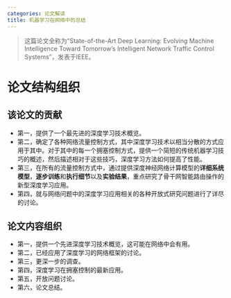 ```yaml
---
categories: 论文解读
title: 机器学习在网络中的总结
---
```


> 这篇论文全称为“State-of-the-Art Deep Learning: Evolving Machine Intelligence Toward Tomorrow’s Intelligent Network Traffic Control Systems”，发表于IEEE。

# 论文结构组织

## 该论文的贡献

- 第一，提供了一个最先进的深度学习技术概览。
- 第二，确定了各种网络流量控制方式，其中深度学习技术以相当分散的方式应用于其中。对于其中的每一个拥塞控制方式，提供一个简短的传统机器学习技巧的概述，然后描述相对于这些技巧，深度学习方法如何提高了性能。
- 第三，在所有的流量控制方式中，通过提供深度神经网络计算模型的**详细系统模型**，**逐步训练**和**执行细节**以及**实验结果**，重点研究了骨干网智能路由操作的新型深度学习应用。
- 第四，就与网络问题中的深度学习应用相关的各种开放式研究问题进行了详尽的讨论。

## 论文内容组织

- 第一，提供一个先进深度学习技术概览，这可能在网络中会有用。
- 第二，已经应用了深度学习的网络框架的讨论。
- 第三，更深一步的调查。
- 第四，深度学习在拥塞控制的最新应用。
- 第五，开放问题讨论。
- 第六，论文总结。

